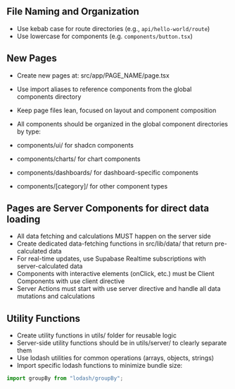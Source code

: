 ## File Naming and Organization
- Use kebab case for route directories (e.g., `api/hello-world/route`)
- Use lowercase for components (e.g. `components/button.tsx`)

## New Pages

- Create new pages at: src/app/PAGE_NAME/page.tsx
- Use import aliases to reference components from the global components directory
- Keep page files lean, focused on layout and component composition
- All components should be organized in the global component directories by type:

- components/ui/ for shadcn components
- components/charts/ for chart components
- components/dashboards/ for dashboard-specific components
- components/[category]/ for other component types


## Pages are Server Components for direct data loading
- All data fetching and calculations MUST happen on the server side
- Create dedicated data-fetching functions in src/lib/data/ that return pre-calculated data
- For real-time updates, use Supabase Realtime subscriptions with server-calculated data
- Components with interactive elements (onClick, etc.) must be Client Components with use client directive
- Server Actions must start with use server directive and handle all data mutations and calculations

## Utility Functions

- Create utility functions in utils/ folder for reusable logic
- Server-side utility functions should be in utils/server/ to clearly separate them
- Use lodash utilities for common operations (arrays, objects, strings)
- Import specific lodash functions to minimize bundle size:
```ts
import groupBy from "lodash/groupBy";
```